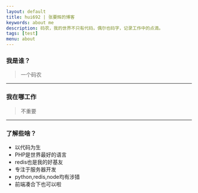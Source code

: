 ```yaml
---
layout: default
title: hui692 | 张要辉的博客
keywords: about me
description: 码农，我的世界不只有代码，偶尔也码字，记录工作中的点滴。
tags: [test]
menu: about
---
```


### 我是谁？

>一个码农

---

### 我在哪工作

>不重要

---

### 了解些啥？
>
- 以代码为生
- PHP是世界最好的语言
- redis也是我的好基友
- 专注于服务器开发
- python,redis,node均有涉猎
- 前端凑合下也可以啦
>